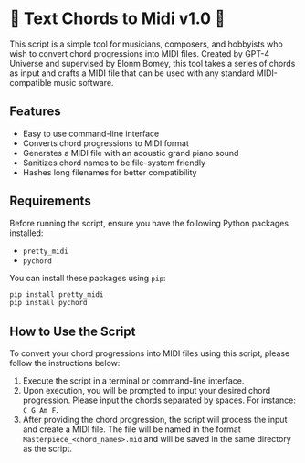 # 🎵 Text Chords to Midi v1.0 🎵

This script is a simple tool for musicians, composers, and hobbyists who wish to convert chord progressions into MIDI files. Created by GPT-4 Universe and supervised by Elonm Bomey, this tool takes a series of chords as input and crafts a MIDI file that can be used with any standard MIDI-compatible music software.

## Features

- Easy to use command-line interface
- Converts chord progressions to MIDI format
- Generates a MIDI file with an acoustic grand piano sound
- Sanitizes chord names to be file-system friendly
- Hashes long filenames for better compatibility

## Requirements

Before running the script, ensure you have the following Python packages installed:

- `pretty_midi`
- `pychord`

You can install these packages using `pip`:

```bash
pip install pretty_midi
pip install pychord
```
## How to Use the Script

To convert your chord progressions into MIDI files using this script, please follow the instructions below:

1. Execute the script in a terminal or command-line interface.
2. Upon execution, you will be prompted to input your desired chord progression. Please input the chords separated by spaces. For instance: `C G Am F`.
3. After providing the chord progression, the script will process the input and create a MIDI file. The file will be named in the format `Masterpiece_<chord_names>.mid` and will be saved in the same directory as the script.



